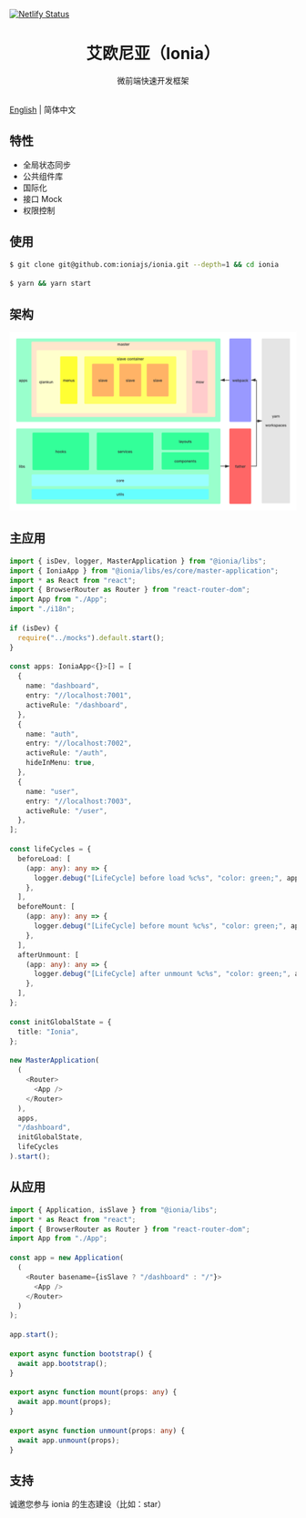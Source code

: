 [![Netlify Status](https://api.netlify.com/api/v1/badges/55a3e918-3150-4294-b581-d04f326a9f2a/deploy-status)](https://app.netlify.com/sites/ionia/deploys)

<h1 align="center">艾欧尼亚（Ionia）</h1>

<div align="center">
微前端快速开发框架
</div>
<br/>

[English](./README.md) | 简体中文

## 特性

- 全局状态同步
- 公共组件库
- 国际化
- 接口 Mock
- 权限控制

## 使用

```bash
$ git clone git@github.com:ioniajs/ionia.git --depth=1 && cd ionia

$ yarn && yarn start
```

## 架构

![架构](./architecture.png)

## 主应用

```ts
import { isDev, logger, MasterApplication } from "@ionia/libs";
import { IoniaApp } from "@ionia/libs/es/core/master-application";
import * as React from "react";
import { BrowserRouter as Router } from "react-router-dom";
import App from "./App";
import "./i18n";

if (isDev) {
  require("../mocks").default.start();
}

const apps: IoniaApp<{}>[] = [
  {
    name: "dashboard",
    entry: "//localhost:7001",
    activeRule: "/dashboard",
  },
  {
    name: "auth",
    entry: "//localhost:7002",
    activeRule: "/auth",
    hideInMenu: true,
  },
  {
    name: "user",
    entry: "//localhost:7003",
    activeRule: "/user",
  },
];

const lifeCycles = {
  beforeLoad: [
    (app: any): any => {
      logger.debug("[LifeCycle] before load %c%s", "color: green;", app.name);
    },
  ],
  beforeMount: [
    (app: any): any => {
      logger.debug("[LifeCycle] before mount %c%s", "color: green;", app.name);
    },
  ],
  afterUnmount: [
    (app: any): any => {
      logger.debug("[LifeCycle] after unmount %c%s", "color: green;", app.name);
    },
  ],
};

const initGlobalState = {
  title: "Ionia",
};

new MasterApplication(
  (
    <Router>
      <App />
    </Router>
  ),
  apps,
  "/dashboard",
  initGlobalState,
  lifeCycles
).start();
```

## 从应用

```ts
import { Application, isSlave } from "@ionia/libs";
import * as React from "react";
import { BrowserRouter as Router } from "react-router-dom";
import App from "./App";

const app = new Application(
  (
    <Router basename={isSlave ? "/dashboard" : "/"}>
      <App />
    </Router>
  )
);

app.start();

export async function bootstrap() {
  await app.bootstrap();
}

export async function mount(props: any) {
  await app.mount(props);
}

export async function unmount(props: any) {
  await app.unmount(props);
}
```

## 支持

诚邀您参与 ionia 的生态建设（比如：star）
